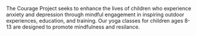 The Courage Project seeks to enhance the lives of children who experience anxiety and depression through mindful engagement in inspiring outdoor experiences, education, and training. Our yoga classes for children ages 8-13 are designed to promote mindfulness and resilance.